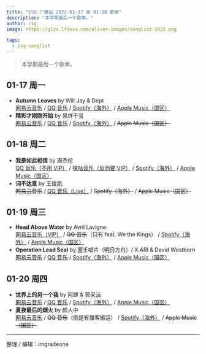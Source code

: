 ```yaml
---
title: "CSG 广播站 2022-01-17 至 01-20 歌单"
description: "本学期最后一个歌单。"
author: csg
image: https://glzx.lfdevs.com/aliver-images/songlist-2022.png

tags:
  - csg-songlist
---
```


> 本学期最后一个歌单。

## 01-17 周一

- **Autumn Leaves** by Will Jay & Dept  
  [网易云音乐](https://music.163.com/song?id=1890724511) / [QQ 音乐](https://y.qq.com/n/ryqq/songDetail/0009dEY82NDQbe) / [Spotify（海外）](https://open.spotify.com/track/6Z3dEuOqHFXgzxAM1uzDCF) / [Apple Music（国区）](https://music.apple.com/cn/album/autumn-leaves-feat-will-jay/1591947600?i=1591947602)
- **精彩才刚刚开始** by 易烊千玺  
  [网易云音乐](https://music.163.com/song?id=1317145419) / [QQ 音乐](https://y.qq.com/n/ryqq/songDetail/001apXAh2mHRub) / [Spotify（海外）](https://open.spotify.com/track/10RsjyKQH6m7n7euviU2F3) / ~~Apple Music（国区）~~

## 01-18 周二

- **我是如此相信** by 周杰伦  
  [QQ 音乐（不用 VIP）](https://y.qq.com/n/ryqq/songDetail/001PLl3C4gPSCI) / [咪咕音乐（反而要 VIP）](https://music.migu.cn/v3/music/song/60054704118) / [Spotify（海外）](https://open.spotify.com/track/4olLtprgPPGUJK4P5bRcgI) / [Apple Music（国区）](https://music.apple.com/cn/album/我是如此相信-电影-天火-主题曲/1491479707?i=1491479708)
- **词不达意** by 王俊凯  
  ~~网易云音乐~~ / [QQ 音乐（Live）](https://y.qq.com/n/ryqq/songDetail/001NB4KC2emXX8) / ~~Spotify（海外）~~ / ~~Apple Music（国区）~~

## 01-19 周三

- **Head Above Water** by Avril Lavigne  
  [网易云音乐（VIP）](https://music.163.com/song?id=1310906383) / ~~QQ 音乐~~（只有 feat. We the Kings） / [Spotify（海外）](https://open.spotify.com/track/7gY3cyGcB2wnk2xDXiA0pe) / [Apple Music（国区）](https://music.apple.com/cn/album/head-above-water/1445138196?i=1445138197)
- **Operation Lead Seal** by 塞壬唱片（明日方舟）/ X.ARI & David Westborn  
  [网易云音乐](https://music.163.com/song?id=1893260974) / [QQ 音乐](https://y.qq.com/n/ryqq/songDetail/000ndoFZ2yOxaF) / [Spotify（海外）](https://open.spotify.com/track/04ooopavUnRDhtmvg7ljep) / [Apple Music（国区）](https://music.apple.com/cn/album/operation-lead-seal/1603609452?i=1603609453)

## 01-20 周四

- **世界上的另一个我** by 阿肆 & 郭采洁  
  [网易云音乐](https://music.163.com/song?id=514765154) / [QQ 音乐](https://y.qq.com/n/ryqq/songDetail/0009BcDy2B1y80) / [Spotify（海外）](https://open.spotify.com/track/4VTFqeJVtgnnFeIbXhSzp4) / [Apple Music（国区）](https://music.apple.com/cn/album/世界上的另一个我/1593504709?i=1593505245)
- **夏夜最后的烟火** by 颜人中  
  [网易云音乐](https://music.163.com/song?id=1482867143) / ~~QQ 音乐~~（倒是有播客搬运） / [Spotify（海外）](https://open.spotify.com/track/3jmB0p94tP9Sai5mRlTDhM) / ~~Apple Music（国区）~~

---

整理 / 编辑：imgradeone
